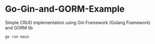 # Go-Gin-and-GORM-Example
Simple CRUD implementation using Gin Framework (Golang Framework) and GORM lib


```go run main```
